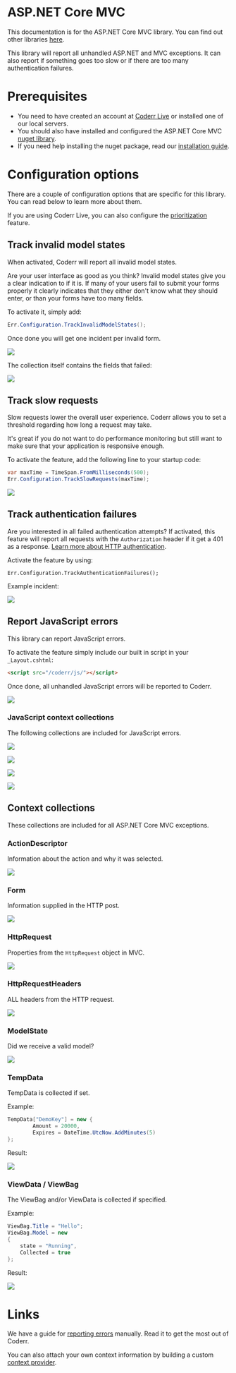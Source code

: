 ASP.NET Core MVC
================

This documentation is for the ASP.NET Core MVC library. You can find out other libraries [here](../).

This library will report all unhandled ASP.NET and MVC exceptions. It can also report if something goes too slow or if there are too many authentication failures.

# Prerequisites

* You need to have created an account at [Coderr Live](https://lobby.coderr.io) or installed one of our local servers.
* You should also have installed and configured the ASP.NET Core MVC [nuget library](https://www.nuget.org/packages/Coderr.Client.AspNetCore.Mvc/).
* If you need help installing the nuget package, read our [installation guide](./install/).


# Configuration options

There are a couple of configuration options that are specific for this library. You can read below to learn more about them.

If you are using Coderr Live, you can also configure the [prioritization](https://coderr.io/documentation/features/partitions/) feature.

## Track invalid model states

When activated, Coderr will report all invalid model states.

Are your user interface as good as you think? Invalid model states give you a clear indication to if it is. If many of your users fail to submit your forms properly it clearly indicates that they either don't know what they should enter, or than your forms have too many fields.

To activate it, simply add:

```csharp
Err.Configuration.TrackInvalidModelStates();
```

Once done you will get one incident per invalid form.

![](modelstate-incident.png)

The collection itself contains the fields that failed:

![](collections/modelstate.png)

## Track slow requests

Slow requests lower the overall user experience. Coderr allows you to set a threshold regarding how long a request may take.

It's great if you do not want to do performance monitoring but still want to make sure that your application is responsive enough.

To activate the feature, add the following line to your startup code:

```csharp
var maxTime = TimeSpan.FromMilliseconds(500);
Err.Configuration.TrackSlowRequests(maxTime);
```

![](slow-request-incident.png)

## Track authentication failures

Are you interested in all failed authentication attempts? If activated, this feature will report all requests with the `Authorization` header if it get a 401 as a response. [Learn more about HTTP authentication](https://developer.mozilla.org/en-US/docs/Web/HTTP/Authentication).

Activate the feature by using:

```
Err.Configuration.TrackAuthenticationFailures();
```

Example incident:

![](authentication-incident.png)


## Report JavaScript errors

This library can report JavaScript errors.

To activate the feature simply include our built in script in your `_Layout.cshtml`:

```html
<script src="/coderr/js/"></script>
```

Once done, all unhandled JavaScript errors will be reported to Coderr.

![](javascript-incident.png)

### JavaScript context collections

The following collections are included for JavaScript errors.

![](js-collections/document.png)

![](js-collections/window.png)

![](js-collections/navigator.png)

![](js-collections/screen.png)


## Context collections

These collections are included for all ASP.NET Core MVC exceptions.


### ActionDescriptor

Information about the action and why it was selected.

![](collections/actiondescriptor.png)

### Form

Information supplied in the HTTP post.

![](collections/form.png)

### HttpRequest

Properties from the `HttpRequest` object in MVC.

![](collections/request.png)

### HttpRequestHeaders

ALL headers from the HTTP request.

![](collections/httprequestheaders.png)

### ModelState

Did we receive a valid model?

![](collections/modelstate.png)

### TempData

TempData is collected if set.

Example:

```csharp
TempData["DemoKey"] = new {
		Amount = 20000,
		Expires = DateTime.UtcNow.AddMinutes(5)
};
```

Result:

![](collections/tempdata.png)

### ViewData / ViewBag

The ViewBag and/or ViewData is collected if specified.

Example:

```csharp
ViewBag.Title = "Hello";
ViewBag.Model = new
{
	state = "Running",
	Collected = true
};
```

Result:

![](collections/viewdata.png)


# Links

We have a guide for [reporting errors](../../) manually. Read it to get the most out of Coderr.

You can also attach your own context information by building a custom [context provider](https://coderr.io/documentation/client/extending/contextprovider/). 
